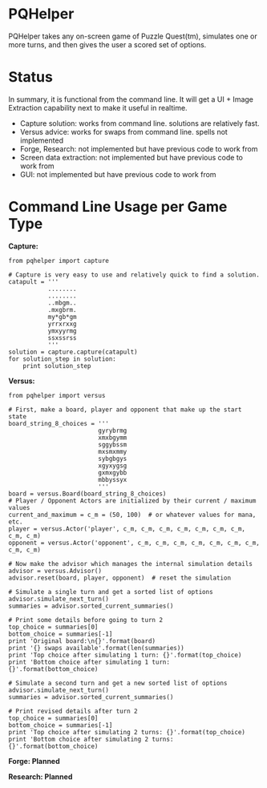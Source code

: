 PQHelper
========

PQHelper takes any on-screen game of Puzzle Quest(tm), simulates one or more
turns, and then gives the user a scored set of options.


Status
======

In summary, it is functional from the command line. It will get a UI + Image
Extraction capability next to make it useful in realtime.

- Capture solution: works from command line. solutions are relatively fast.
- Versus advice: works for swaps from command line. spells not implemented
- Forge, Research: not implemented but have previous code to work from
- Screen data extraction: not implemented but have previous code to work from
- GUI: not implemented but have previous code to work from

Command Line Usage per Game Type
================

**Capture:**

    from pqhelper import capture

    # Capture is very easy to use and relatively quick to find a solution.
    catapult = '''
               ........
               ........
               ..mbgm..
               .mxgbrm.
               my*gb*gm
               yrrxrxxg
               ymxyyrmg
               ssxssrss
               '''
    solution = capture.capture(catapult)
    for solution_step in solution:
        print solution_step

**Versus:**

    from pqhelper import versus

    # First, make a board, player and opponent that make up the start state
    board_string_8_choices = '''
                             gyrybrmg
                             xmxbgymm
                             sggybssm
                             mxsmxmmy
                             sybgbgys
                             xgyxygsg
                             gxmxgybb
                             mbbyssyx
                             '''
    board = versus.Board(board_string_8_choices)
    # Player / Opponent Actors are initialized by their current / maximum values
    current_and_maximum = c_m = (50, 100)  # or whatever values for mana, etc.
    player = versus.Actor('player', c_m, c_m, c_m, c_m, c_m, c_m, c_m, c_m, c_m)
    opponent = versus.Actor('opponent', c_m, c_m, c_m, c_m, c_m, c_m, c_m, c_m, c_m)

    # Now make the advisor which manages the internal simulation details
    advisor = versus.Advisor()
    advisor.reset(board, player, opponent)  # reset the simulation

    # Simulate a single turn and get a sorted list of options
    advisor.simulate_next_turn()
    summaries = advisor.sorted_current_summaries()

    # Print some details before going to turn 2
    top_choice = summaries[0]
    bottom_choice = summaries[-1]
    print 'Original board:\n{}'.format(board)
    print '{} swaps available'.format(len(summaries))
    print 'Top choice after simulating 1 turn: {}'.format(top_choice)
    print 'Bottom choice after simulating 1 turn: {}'.format(bottom_choice)

    # Simulate a second turn and get a new sorted list of options
    advisor.simulate_next_turn()
    summaries = advisor.sorted_current_summaries()

    # Print revised details after turn 2
    top_choice = summaries[0]
    bottom_choice = summaries[-1]
    print 'Top choice after simulating 2 turns: {}'.format(top_choice)
    print 'Bottom choice after simulating 2 turns: {}'.format(bottom_choice)

**Forge: Planned**

**Research: Planned**
